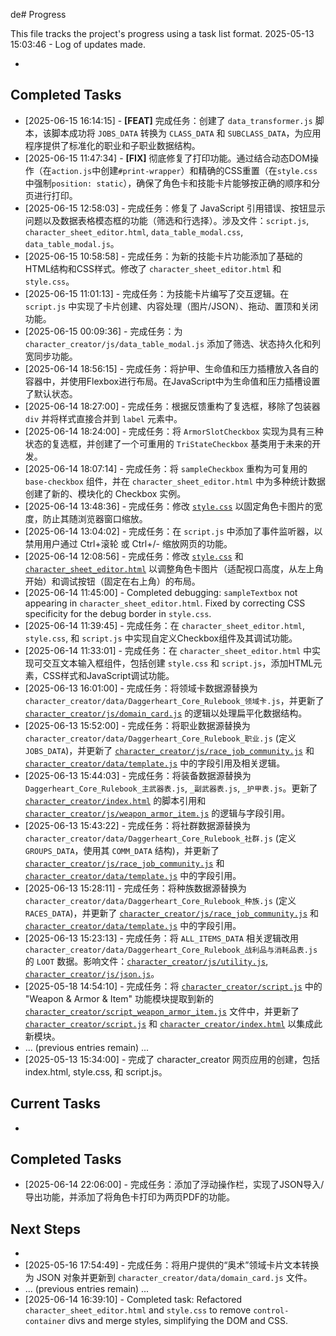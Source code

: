 de# Progress

This file tracks the project's progress using a task list format.
2025-05-13 15:03:46 - Log of updates made.

*

## Completed Tasks

* [2025-06-15 16:14:15] - **[FEAT]** 完成任务：创建了 `data_transformer.js` 脚本，该脚本成功将 `JOBS_DATA` 转换为 `CLASS_DATA` 和 `SUBCLASS_DATA`，为应用程序提供了标准化的职业和子职业数据结构。
* [2025-06-15 11:47:34] - **[FIX]** 彻底修复了打印功能。通过结合动态DOM操作（在`action.js`中创建`#print-wrapper`）和精确的CSS重置（在`style.css`中强制`position: static`），确保了角色卡和技能卡片能够按正确的顺序和分页进行打印。
* [2025-06-15 12:58:03] - 完成任务：修复了 JavaScript 引用错误、按钮显示问题以及数据表格模态框的功能（筛选和行选择）。涉及文件：`script.js`, `character_sheet_editor.html`, `data_table_modal.css`, `data_table_modal.js`。
* [2025-06-15 10:58:58] - 完成任务：为新的技能卡片功能添加了基础的HTML结构和CSS样式。修改了 `character_sheet_editor.html` 和 `style.css`。
* [2025-06-15 11:01:13] - 完成任务：为技能卡片编写了交互逻辑。在 `script.js` 中实现了卡片创建、内容处理（图片/JSON）、拖动、置顶和关闭功能。
* [2025-06-15 00:09:36] - 完成任务：为 `character_creator/js/data_table_modal.js` 添加了筛选、状态持久化和列宽同步功能。
* [2025-06-14 18:56:15] - 完成任务：将护甲、生命值和压力插槽放入各自的容器中，并使用Flexbox进行布局。在JavaScript中为生命值和压力插槽设置了默认状态。
* [2025-06-14 18:27:00] - 完成任务：根据反馈重构了复选框，移除了包装器 `div` 并将样式直接合并到 `label` 元素中。
* [2025-06-14 18:24:00] - 完成任务：将 `ArmorSlotCheckbox` 实现为具有三种状态的复选框，并创建了一个可重用的 `TriStateCheckbox` 基类用于未来的开发。
* [2025-06-14 18:07:14] - 完成任务：将 `sampleCheckbox` 重构为可复用的 `base-checkbox` 组件，并在 `character_sheet_editor.html` 中为多种统计数据创建了新的、模块化的 Checkbox 实例。
* [2025-06-14 13:48:36] - 完成任务：修改 [`style.css`](style.css:1) 以固定角色卡图片的宽度，防止其随浏览器窗口缩放。
* [2025-06-14 13:04:02] - 完成任务：在 `script.js` 中添加了事件监听器，以禁用用户通过 Ctrl+滚轮 或 Ctrl+/- 缩放网页的功能。
* [2025-06-14 12:08:56] - 完成任务：修改 [`style.css`](style.css:1) 和 [`character_sheet_editor.html`](character_sheet_editor.html:1) 以调整角色卡图片（适配视口高度，从左上角开始）和调试按钮（固定在右上角）的布局。
* [2025-06-14 11:45:00] - Completed debugging: `sampleTextbox` not appearing in `character_sheet_editor.html`. Fixed by correcting CSS specificity for the debug border in `style.css`.
* [2025-06-14 11:39:45] - 完成任务：在 `character_sheet_editor.html`, `style.css`, 和 `script.js` 中实现自定义Checkbox组件及其调试功能。
* [2025-06-14 11:33:01] - 完成任务：在 `character_sheet_editor.html` 中实现可交互文本输入框组件，包括创建 `style.css` 和 `script.js`，添加HTML元素，CSS样式和JavaScript调试功能。
* [2025-06-13 16:01:00] - 完成任务：将领域卡数据源替换为 `character_creator/data/Daggerheart_Core_Rulebook_领域卡.js`，并更新了 [`character_creator/js/domain_card.js`](character_creator/js/domain_card.js) 的逻辑以处理扁平化数据结构。
* [2025-06-13 15:52:00] - 完成任务：将职业数据源替换为 `character_creator/data/Daggerheart_Core_Rulebook_职业.js` (定义 `JOBS_DATA`)，并更新了 [`character_creator/js/race_job_community.js`](character_creator/js/race_job_community.js) 和 [`character_creator/data/template.js`](character_creator/data/template.js) 中的字段引用及相关逻辑。
* [2025-06-13 15:44:03] - 完成任务：将装备数据源替换为 `Daggerheart_Core_Rulebook_主武器表.js`, `_副武器表.js`, `_护甲表.js`。更新了 [`character_creator/index.html`](character_creator/index.html) 的脚本引用和 [`character_creator/js/weapon_armor_item.js`](character_creator/js/weapon_armor_item.js) 的逻辑与字段引用。
* [2025-06-13 15:43:22] - 完成任务：将社群数据源替换为 `character_creator/data/Daggerheart_Core_Rulebook_社群.js` (定义 `GROUPS_DATA`，使用其 `COMM_DATA` 结构)，并更新了 [`character_creator/js/race_job_community.js`](character_creator/js/race_job_community.js) 和 [`character_creator/data/template.js`](character_creator/data/template.js) 中的字段引用。
* [2025-06-13 15:28:11] - 完成任务：将种族数据源替换为 `character_creator/data/Daggerheart_Core_Rulebook_种族.js` (定义 `RACES_DATA`)，并更新了 [`character_creator/js/race_job_community.js`](character_creator/js/race_job_community.js) 和 [`character_creator/data/template.js`](character_creator/data/template.js) 中的字段引用。
* [2025-06-13 15:23:13] - 完成任务：将 `ALL_ITEMS_DATA` 相关逻辑改用 `character_creator/data/Daggerheart_Core_Rulebook_战利品与消耗品表.js` 的 `LOOT` 数据。影响文件：[`character_creator/js/utility.js`](character_creator/js/utility.js), [`character_creator/js/json.js`](character_creator/js/json.js)。
* [2025-05-18 14:54:10] - 完成任务：将 [`character_creator/script.js`](character_creator/script.js) 中的 "Weapon & Armor & Item" 功能模块提取到新的 [`character_creator/script_weapon_armor_item.js`](character_creator/script_weapon_armor_item.js) 文件中，并更新了 [`character_creator/script.js`](character_creator/script.js) 和 [`character_creator/index.html`](character_creator/index.html) 以集成此新模块。
* ... (previous entries remain) ...
* [2025-05-13 15:34:00] - 完成了 character_creator 网页应用的创建，包括 index.html, style.css, 和 script.js。


## Current Tasks

*

## Completed Tasks

* [2025-06-14 22:06:00] - 完成任务：添加了浮动操作栏，实现了JSON导入/导出功能，并添加了将角色卡打印为两页PDF的功能。

## Next Steps

*
* [2025-05-16 17:54:49] - 完成任务：将用户提供的“奥术”领域卡片文本转换为 JSON 对象并更新到 `character_creator/data/domain_card.js` 文件。
* ... (previous entries remain) ...
* [2025-06-14 16:39:10] - Completed task: Refactored `character_sheet_editor.html` and `style.css` to remove `control-container` divs and merge styles, simplifying the DOM and CSS.